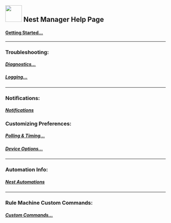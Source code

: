 ## <img src="https://github.com/tonesto7/nest-manager/raw/master/Images/App/thermostat_blue%402x.png" width="52" height="52"> Nest Manager Help Page 

#### [Getting Started...](https://cdn.rawgit.com/tonesto7/nest-manager/master/Documents/help/getting-started.html)
___
### Troubleshooting:

##### [Diagnostics...](https://cdn.rawgit.com/tonesto7/nest-manager/Documents/help/diagnostics.html)
##### [Logging...](https://cdn.rawgit.com/tonesto7/nest-manager/master/Documents/help/logging.html)

___
### Notifications:

##### [Notifications](https://cdn.rawgit.com/tonesto7/nest-manager/master/Documents/help/notifications.html)

### Customizing Preferences:

##### [Polling & Timing...](https://cdn.rawgit.com/tonesto7/nest-manager/master/Documents/help/polling-timing.html)

##### [Device Options...](https://cdn.rawgit.com/tonesto7/nest-manager/master/Documents/help/device-preferences.html)
___

### Automation Info:
##### [Nest Automations](https://cdn.rawgit.com/tonesto7/nest-manager/master/Documents/help/nest-automations.html)
___

### Rule Machine Custom Commands:
##### [Custom Commands...](https://cdn.rawgit.com/tonesto7/nest-manager/master/Documents/help/rule-machine-cmds.html)

